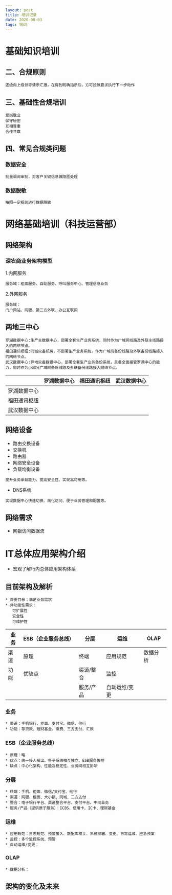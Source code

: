 ```yaml
---
layout: post
title: 培训记录
date: 2020-08-03
tags: 培训
---
```


# 基础知识培训
## 二、合规原则

```
逐级向上级领导请示汇报，在得到明确指示后，方可按照要求执行下一步动作
```

## 三、基础性合规培训
```
爱岗敬业
保守秘密
互相尊重
合作共赢
```
## 四、常见合规类问题
### 数据安全
```
批量调阅审批，对客户关键信息做隐匿处理
```

### 数据脱敏
```
按照一定规则进行数据脱敏
```



# 网络基础培训（科技运营部）

## 网络架构
### 深农商业务架构模型
1.内网服务
```
服务域：柜面服务、自助服务、呼叫服务中心、管理信息业务
```
2.外网服务
```
服务域：
门户网站、网银、第三方外联、办公互联网
```

## 两地三中心
```
罗湖数据中心:生产主数据中心，部署全套生产业务系统，同时作为广域网线路及外联主线路接入的网络节点。
福田通讯枢纽:同城灾备机房，不部署生产业务系统，作为广域网备份线路及外联备份线路接入的网络节点。
武汉数据中心:异地灾备数据中心，部署全套生产业务备份系统，具备全面接管罗湖中心的能力，同时作为小部分广域网备份线路及外联备份线路接入网络节点。
```

| | 罗湖数据中心 | 福田通讯枢纽 | 武汉数据中心 | 
| --- | --- | --- | --- |
| 罗湖数据中心 |          |          |          |
| 福田通讯枢纽 |          |          |          |
| 武汉数据中心 |          |          |          |

## 网络设备
* 路由交换设备
* 交换机
* 路由器
* 网络安全设备
* 负载均衡设备
```
提升业务承载能力、提高安全性、实现高可用等。
```
* DNS系统
```
实现数据中心快速切换、简化访问、便于业务管理和配置等。
```
## 网络需求
* 网银访问数据流

# IT总体应用架构介绍
* 宏观了解行内总体应用架构体系

## 目前架构及解析
```
* 首要目标：满足业务需求
* 非功能性需求：
   可扩展性
   安全性	
   可维护性
```

| 业务 | ESB（企业服务总线） | 分层 | 运维 | OLAP |
| --- | ---   | ---  | --- | --- |
| 渠道 |  原理  |  终端  |  应用规范 | 数据分析|
| 功能 |  优缺点 | 渠道/整合 | 监控  |        |
|     |        | 服务/产品  | 自动运维/变更 | |

### 业务
```
* 渠道：手机银行、柜面、支付宝、微信、他行 
* 功能：存贷款、理财基金、缴费、三方支付、汇款
```

### ESB（企业服务总线）
```
* 原理：略
* 优点：统一接入接出、各子系统相互独立、ESB服务管控
* 缺点：中心化架构、性能及稳定性、业务间相互影响
```

### 分层
```
* 终端：手机、柜面、微信/支付宝、他行
* 渠道：网银、柜面、大小额、同城、三方支付
* 整合：电子银行平台、渠道整合平台、支付平台、中间业务
* 服务/产品（提供原子服务）：ICBS、信用卡、IC卡、理财基金
```

### 运维
```
* 应用规范：日志规范、预警接入、数据库相关、系统部署、变更、日常运维、应急预案
* 监控：多个监控系统、预警
* 自动运维/变更：
```

### OLAP
```
* 数据分析：
```

## 架构的变化及未来

